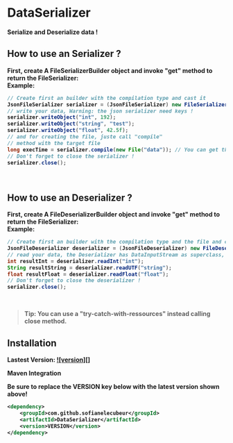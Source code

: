 [download]: https://github.com/SofianeLeCubeur/DataSerializer/releases/latest

<h1> DataSerializer </h1>

<p>
<strong>Serialize and Deserialize data !<strong>

## How to use an Serializer ?

First, create A FileSerializerBuilder object and invoke "get" method to return the FileSerializer:
<br> Example: <br>
```java
// Create first an builder with the compilation type and cast it
JsonFileSerializer serializer = (JsonFileSerializer) new FileSerializerBuilder().type(CompilationType.JSON).get();
// write your data, Warning: the json serializer need keys !
serializer.writeObject("int", 192);
serializer.writeObject("string", "test");
serializer.writeObject("float", 42.5f);
// and for creating the file, juste call "compile"
// method with the target file
long execTime = serializer.compile(new File("data")); // You can get the time of the building task
// Don't forget to close the serializer !
serializer.close();
```
<br>

## How to use an Deserializer ?

First, create A FileDeserializerBuilder object and invoke "get" method to return the FileSerializer:
<br> Example: <br>
```java
// Create first an builder with the compilation type and the file and cast it
JsonFileDeserializer deserializer = (JsonFileDeserializer) new FileDeserializerBuilder().type(CompilationType.JSON).file(new File("data")).get();
// read your data, the Deserializer has DataInputStream as superclass, Warning: the json deserializer need keys !
int resultInt = deserializer.readInt("int");
String resultString = deserializer.readUTF("string");
float resultFloat = deserializer.readFloat("float");
// Don't forget to close the deserializer !
serializer.close();
```
<br>

> **Tip**: You can use a "try-catch-with-ressources" instead calling close method.

## Installation

Lastest Version:
[ ![version][] ][download]

Maven Integration

Be sure to replace the **VERSION** key below with the latest version shown above!

```xml
<dependency>
    <groupId>com.github.sofianelecubeur</groupId>
    <artifactId>DataSerializer</artifactId>
    <version>VERSION</version>
</dependency>
```

</p>
